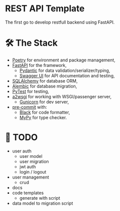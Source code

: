 # REST API Template

The first go to develop restfull backend using FastAPI.


# 🛠 The Stack
- [Poetry](https://python-poetry.org/) for environment and package management,
- [FastAPI](https://fastapi.tiangolo.com/) for the framework,
    - [Pydantic](https://pydantic-docs.helpmanual.io/) for data validation/serializer/typing,
    - [Swagger UI](https://github.com/swagger-api/swagger-ui) for API documentation and testing,
- [SQLAlchemy](https://docs.sqlalchemy.org/) for database ORM,
- [Alembic](https://alembic.sqlalchemy.org/) for database migration,
- [PyTest](https://docs.pytest.org/) for testing,
- [a2wsgi](https://github.com/abersheeran/a2wsgi) for working with WSGI/passenger server,
    - [Gunicorn](https://gunicorn.org/) for dev server,
- [pre-commit](https://pre-commit.com/) with:
    - [Black](https://black.readthedocs.io/) for code formatter,
    - [MyPy](https://mypy.readthedocs.io/) for type checker.


# 📝 TODO
- user auth
    - user model
    - user migration
    - jwt auth
    - login / logout
- user management
    - crud
- docs
- code templates
    - generate with script
- data model to migration script
